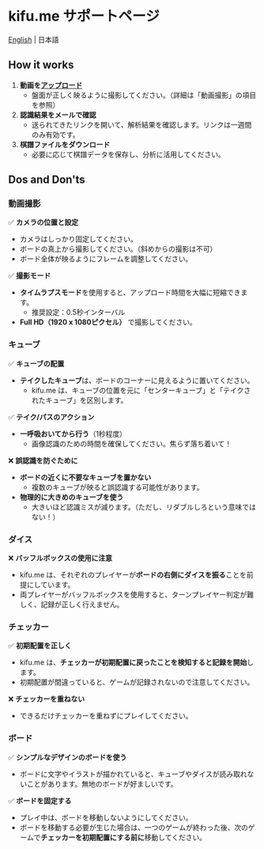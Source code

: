 # kifu.me サポートページ

[English](README.md) | 日本語


## How it works

1. **動画を[アップロード](https://kifu.me/upload)**
   - 盤面が正しく映るように撮影してください。（詳細は「動画撮影」の項目を参照）
2. **認識結果をメールで確認**
   - 送られてきたリンクを開いて、解析結果を確認します。リンクは一週間のみ有効です。
3. **棋譜ファイルをダウンロード**
   - 必要に応じて棋譜データを保存し、分析に活用してください。


## Dos and Don'ts

### 動画撮影

✅ **カメラの位置と設定**  
- カメラはしっかり固定してください。  
- ボードの真上から撮影してください。（斜めからの撮影は不可）  
- ボード全体が映るようにフレームを調整してください。  

✅ **撮影モード**  
- **タイムラプスモード**を使用すると、アップロード時間を大幅に短縮できます。  
  - 推奨設定：0.5秒インターバル  
- **Full HD（1920 x 1080ピクセル）** で撮影してください。  


### キューブ

✅ **キューブの配置**  
- **テイクしたキューブ**は、ボードのコーナーに見えるように置いてください。  
  - kifu.me は、キューブの位置を元に「センターキューブ」と「テイクされたキューブ」を区別します。  

✅ **テイク/パスのアクション**  
- **一呼吸おいてから行う**（1秒程度）  
  - 画像認識のための時間を確保してください。焦らず落ち着いて！  

❌ **誤認識を防ぐために**  
- **ボードの近くに不要なキューブを置かない**  
  - 複数のキューブが映ると誤認識する可能性があります。  
- **物理的に大きめのキューブを使う**  
  - 大きいほど認識ミスが減ります。（ただし、リダブルしろという意味ではない！）  


### ダイス

❌ **バッフルボックスの使用に注意**
- kifu.me は、それぞれのプレイヤーが**ボードの右側にダイスを振る**ことを前提にしています。  
- 両プレイヤーがバッフルボックスを使用すると、ターンプレイヤー判定が難しく、記録が正しく行えません。


### チェッカー

✅ **初期配置を正しく**  
- kifu.me は、**チェッカーが初期配置に戻ったことを検知すると記録を開始**します。  
- 初期配置が間違っていると、ゲームが記録されないので注意してください。  

❌ **チェッカーを重ねない**  
- できるだけチェッカーを重ねずにプレイしてください。  


### ボード

✅ **シンプルなデザインのボードを使う**  
- ボードに文字やイラストが描かれていると、キューブやダイスが読み取れないことがあります。無地のボードが好ましいです。

✅ **ボードを固定する**  
- プレイ中は、ボードを移動しないようにしてください。
- ボードを移動する必要が生じた場合は、一つのゲームが終わった後、次のゲームで**チェッカーを初期配置にする前に**移動してください。